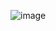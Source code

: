 ![image](https://github.com/valicabe/vietanh/assets/165748946/c4868dec-f1e6-4b1a-a51a-e8ee0c1d95ed)
